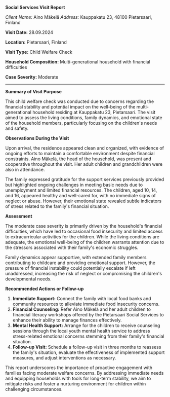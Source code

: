 **Social Services Visit Report**

*Client Name:* Aino Mäkelä
*Address:* Kauppakatu 23, 48100 Pietarsaari, Finland

**Visit Date:** 28.09.2024

**Location:** Pietarsaari, Finland

**Visit Type:** Child Welfare Check

**Household Composition:** Multi-generational household with financial difficulties

**Case Severity:** Moderate

---

**Summary of Visit Purpose**

This child welfare check was conducted due to concerns regarding the financial stability and potential impact on the well-being of the multi-generational household residing at Kauppakatu 23, Pietarsaari. The visit aimed to assess the living conditions, family dynamics, and emotional state of the household members, particularly focusing on the children's needs and safety.

**Observations During the Visit**

Upon arrival, the residence appeared clean and organized, with evidence of ongoing efforts to maintain a comfortable environment despite financial constraints. Aino Mäkelä, the head of the household, was present and cooperative throughout the visit. Her adult children and grandchildren were also in attendance.

The family expressed gratitude for the support services previously provided but highlighted ongoing challenges in meeting basic needs due to unemployment and limited financial resources. The children, aged 10, 14, and 16, appeared healthy and well-cared for, with no immediate signs of neglect or abuse. However, their emotional state revealed subtle indicators of stress related to the family's financial situation.

**Assessment**

The moderate case severity is primarily driven by the household's financial difficulties, which have led to occasional food insecurity and limited access to extracurricular activities for the children. While the living conditions are adequate, the emotional well-being of the children warrants attention due to the stressors associated with their family's economic struggles.

Family dynamics appear supportive, with extended family members contributing to childcare and providing emotional support. However, the pressure of financial instability could potentially escalate if left unaddressed, increasing the risk of neglect or compromising the children's developmental needs.

**Recommended Actions or Follow-up**

1. **Immediate Support:** Connect the family with local food banks and community resources to alleviate immediate food insecurity concerns.
2. **Financial Counseling:** Refer Aino Mäkelä and her adult children to financial literacy workshops offered by the Pietarsaari Social Services to enhance their ability to manage finances effectively.
3. **Mental Health Support:** Arrange for the children to receive counseling sessions through the local youth mental health service to address stress-related emotional concerns stemming from their family's financial situation.
4. **Follow-up Visit:** Schedule a follow-up visit in three months to reassess the family's situation, evaluate the effectiveness of implemented support measures, and adjust interventions as necessary.

This report underscores the importance of proactive engagement with families facing moderate welfare concerns. By addressing immediate needs and equipping households with tools for long-term stability, we aim to mitigate risks and foster a nurturing environment for children within challenging circumstances.